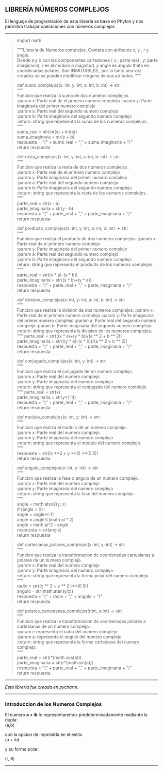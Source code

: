 ﻿## LIBRERÍA NÚMEROS  COMPLEJOS

El lenguaje de programación de esta librería se basa en Phyton y nos permitirá trabajar operaciones con números complejos

---
>import math  

 >"""Libreria de Numeros complejos. Contara con atributos x, y , r y angle.  
 Donde a y b con las componentes cartesianes ( x : parte real , y: parte imaginaria), r es el modulo o magnitud, y angle es angulo theta en coordenadas polares. 
 Son INMUTABLES , por lo tanto una vez creados no se pueden modificar ninguno de sus atributos. """
 
>def suma_complejos(x: int, y: int, a: int, b: int) -> str:  
    """   
Funcion que realiza la suma de dos números complejos.  
:param x: Parte real de el primero numero complejo 
 :param y: Parte imaginaria del primer numero complejo  
 :param a: Parte real del segundo numero complejo  
 :param b: Parte imaginaria del segundo numero complejo  
 :return: string que representa la suma de los numeros complejos.  
 """  
 suma_real = str(int(x) + int(a))  
 suma_imaginaria = str(y + b)  
 respuesta = "(" + suma_real + "," + suma_imaginaria + ")"  
 return respuesta  
 
 >def resta_complejos(x: int, y: int, a: int, b: int) -> str:  
    """  
 Funcion que realiza la resta de dos numeros complejos.  
 :param x: Parte real de el primero numero complejo  
 :param y: Parte imaginaria del primer numero complejo  
 :param a: Parte real del segundo numero complejo  
 :param b: Parte imaginaria del segundo numero complejo  
 :return: string que representa la resta de los numeros complejos.  
 """  
 parte_real = str(x - a)  
 parte_imaginaria = str(y - b)  
 respuesta = "(" + parte_real + "," + parte_imaginaria + ")"  
 return respuesta  
  
>def producto_complejos(x: int, y: int, a: int, b: int) -> str:  
    """  
 Funcion que realiza el producto de dos numeros complejos. 
 :param x: Parte real de el primero numero complejo  
 :param y: Parte imaginaria del primer numero complejo  
 :param a: Parte real del segundo numero complejo  
 :param b: Parte imaginaria del segundo numero complejo  
 return: string que representa el producto de los numeros complejos.  
 """  
 parte_real = str((x * a)-(y * b))  
 parte_imaginaria = str((x * b)+(y * a))  
 respuesta = "(" + parte_real + "," + parte_imaginaria + ")"  
return respuesta  
  
>def division_complejos(x: int, y: int, a: int, b: int) -> str:  
    """  
 Funcion que realiza la division de dos numeros complejos.  :param x: Parte real de el primero numero complejo  :param y: Parte imaginaria del primer numero complejo  :param a: Parte real del segundo numero complejo  :param b: Parte imaginaria del segundo numero complejo  :return: string que representa la division de los numeros complejos.  
 """  parte_real = str(((x * a)+(y * b))/(a ** 2 + b ** 2))  
    parte_imaginaria = str(((y * a)-(x * b))/(a ** 2 + b ** 2))  
    respuesta = "(" + parte_real + "," + parte_imaginaria + ")"  
  return respuesta  
  
>def conjugado_complejos(x: int, y: int) -> str:  
    """  
 Funcion que realiza el conjugado de un numero complejo.  
 :param x: Parte real del numero complejo  
 :param y: Parte imaginaria del numero complejo  
 :return: string que representa el conjugado del numero complejo.  
 """ 
  parte_real = str(x)  
  parte_imaginaria = str(y*(-1))  
  respuesta = "(" + parte_real + "," + parte_imaginaria + ")"  
  return respuesta  
  
>def modulo_complejos(x: int, y: int) -> str:  
    """  
 Funcion que realiza el modulo de un numero complejo.  
 :param x: Parte real del numero complejo  
 :param y: Parte imaginaria del numero complejo  
 :return: string que representa el modulo del numero complejo.  
 """  
 respuesta = str((x **2 + y **2) **(0.5))  
 return respuesta  
  
 
>def angulo_complejos(x: int, y: int) -> str:  
    """  
 Funcion que realiza la fase o angulo de un numero complejo.  
 :param x: Parte real del numero complejo  
 :param y: Parte imaginaria del numero complejo  
 :return: string que representa la fase del numero complejo.  
 """  
 angle = math.atan2(y, x)  
    if (angle > 0) :  
        angle = angle*(-1)  
        angle = angle%(math.pi * 2)  
        angle = math.pi*2 - angle  
    respuesta = str(angle)  
    return respuesta  
  
>def cartesianas_polares_complejos(x: int, y: int) -> str:  
    """  
 Funcion que realiza la transformacion de coordenadas cartesianas a polares de un numero complejo.  
 :param x: Parte real del numero complejo  
 :param y: Parte imaginaria del numero complejo  
 :return: string que representa la forma polar del numero complejo.  
 """  
 radio = str((x ** 2 + y ** 2  )**(0.5))  
    angulo = str(math.atan(y/x))  
    respuesta = "(" + radio + "," + angulo + ")"  
  return respuesta  
  
>def polares_cartesianas_complejos(r:int, a:int) -> str:  
    """  
 Funcion que realiza la transformacion de coordenadas polares a cartesianas de un numero complejo.  
 :param r: representa el radio del numero complejo  
 :param a: representa el angulo del numero complejo  
 :return: string que representa la forma cartesiana del numero complejo.  
 """  
 parte_real = str(r*(math.cos(a)))  
    parte_imaginaria = str(r*(math.sin(a)))  
    respuesta = "(" + parte_real + "," + parte_imaginaria + ")"  
  return respuesta
  

  

---  
  
*Esta libreria fue creada en pycharm.*  

---  
### **Introduccion de los Numeros Complejos**  
El numero **a + ib** lo representaremos predeterminadamente mediante la dupla:  
(a,b)

con la opcion de imprimirla en el estilo  
(a + ib) 

y su forma polar:  

(r, θ) 
  
---
